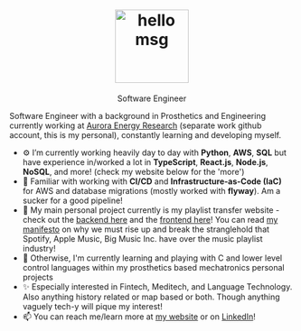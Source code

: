 <!-- <h1 align="center">Hi 👋, I'm <a href="https://milesbb.tech">Miles</a></h1> -->
<h1 align="center">
  <a href="https://milesbb.tech" target="_blank" rel="noopener noreferrer" title="Click to visit my website!">
    <img height="130" alt="hello msg" src="https://res.cloudinary.com/dlskdxln3/image/upload/v1667252496/globechat/newierrrrrgif_gofmof.gif" />
  </a>
</h1>

<p align="center">Software Engineer</p>

Software Engineer with a background in Prosthetics and Engineering currently working at [Aurora Energy Research](https://auroraer.com/) (separate work github account, this is my personal), constantly learning and developing myself.

- ⚙️ I’m currently working heavily day to day with **Python**, **AWS**, **SQL** but have experience in/worked a lot in **TypeScript**, **React.js**, **Node.js**, **NoSQL**, and more! (check my website below for the 'more')
- 📄 Familiar with working with **CI/CD** and **Infrastructure-as-Code (IaC)** for AWS and database migrations (mostly worked with **flyway**). Am a sucker for a good pipeline!
- 🌠 My main personal project currently is my playlist transfer website - check out the [backend here](https://github.com/milesbb/playlist-transfer-backend) and the [frontend here](https://github.com/milesbb/playlist-transfer-frontend)! You can read [my manifesto](https://github.com/milesbb/playlist-transfer-backend/blob/main/playlist-sharing-manifesto.md) on why we must rise up and break the stranglehold that Spotify, Apple Music, Big Music Inc. have over the music playlist industry!
- 🌱 Otherwise, I'm currently learning and playing with C and lower level control languages within my prosthetics based mechatronics personal projects
- ✨ Especially interested in Fintech, Meditech, and Language Technology. Also anything history related or map based or both. Though anything vaguely tech-y will pique my interest!
- 📫 You can reach me/learn more at [my website](https://milesbb.tech) or on [LinkedIn](https://www.linkedin.com/in/milesbaileybraendgaard/)!
